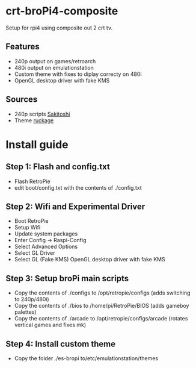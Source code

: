 # crt-broPi4-composite
 Setup for rpi4 using composite out 2 crt tv. 

## Features
- 240p output on games/retroarch
- 480i output on emulationstation
- Custom theme with fixes to diplay correcty on 480i
- OpenGL desktop driver with fake KMS

## Sources
- 240p scripts [Sakitoshi](https://github.com/Sakitoshi/retropie-crt-tvout)
- Theme [ruckage](https://github.com/ruckage/es-theme-snes-mini)

# Install guide

## Step 1: Flash and config.txt
- Flash RetroPie
- edit boot/config.txt with the contents of ./config.txt

## Step 2: Wifi and Experimental Driver
- Boot RetroPie
- Setup Wifi
- Update system packages
- Enter Config -> Raspi-Config
- Select Advanced Options
- Select GL Driver
- Select GL (Fake KMS) OpenGL desktop driver with fake KMS

## Step 3: Setup broPi main scripts
- Copy the contents of ./configs to /opt/retropie/configs (adds switching to 240p/480i)
- Copy the contents of ./bios to /home/pi/RetroPie/BIOS (adds gameboy palettes)
- Copy the contents of ./arcade to /opt/retropie/configs/arcade (rotates vertical games and fixes mk)

## Step 4: Install custom theme
- Copy the folder ./es-bropi to/etc/emulationstation/themes